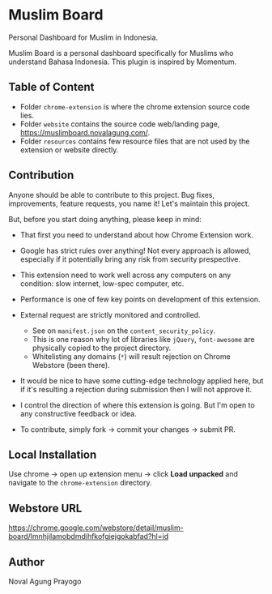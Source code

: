 # Muslim Board

Personal Dashboard for Muslim in Indonesia.

Muslim Board is a personal dashboard specifically for Muslims who understand Bahasa Indonesia. This plugin is inspired by Momentum.

## Table of Content

- Folder `chrome-extension` is where the chrome extension source code lies.
- Folder `website` contains the source code web/landing page, https://muslimboard.novalagung.com/.
- Folder `resources` contains few resource files that are not used by the extension or website directly.

## Contribution

Anyone should be able to contribute to this project. Bug fixes, improvements, feature requests, you name it! Let's maintain this project.

But, before you start doing anything, please keep in mind:

- That first you need to understand about how Chrome Extension work.
- Google has strict rules over anything! Not every approach is allowed, especially if it potentially bring any risk from security prespective.
- This extension need to work well across any computers on any condition: slow internet, low-spec computer, etc.
- Performance is one of few key points on development of this extension.
- External request are strictly monitored and controlled.

    - See on `manifest.json` on the `content_security_policy`.
    - This is one reason why lot of libraries like `jQuery`, `font-awesome` are physically copied to the project directory.
    - Whitelisting any domains (`*`) will result rejection on Chrome Webstore (been there).

- It would be nice to have some cutting-edge technology applied here, but if it's resulting a rejection during submission then I will not approve it. 
- I control the direction of where this extension is going. But I'm open to any constructive feedback or idea.
- To contribute, simply fork → commit your changes → submit PR.

## Local Installation

Use chrome → open up extension menu → click **Load unpacked** and navigate to the `chrome-extension` directory.

## Webstore URL

https://chrome.google.com/webstore/detail/muslim-board/lmnhjilamobdmdihfkofgiejgokabfad?hl=id

## Author

Noval Agung Prayogo
